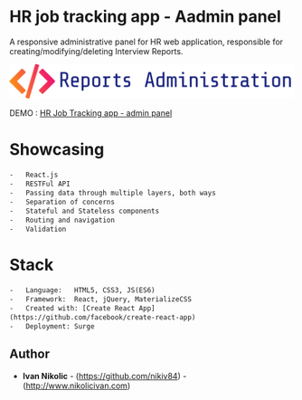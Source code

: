 # HR job tracking app - Aadmin panel

A responsive administrative panel for HR web application, responsible for creating/modifying/deleting Interview Reports.


![No more Tabs](/src/assets/img/logo_text.png)


DEMO : [HR Job Tracking app - admin panel](https://nikolicivan.com/HR-admin/) 


# Showcasing 

    -   React.js
    -   RESTFul API
    -   Passing data through multiple layers, both ways
	-   Separation of concerns
    -   Stateful and Stateless components
    -   Routing and navigation
    -   Validation

# Stack

    -   Language:   HTML5, CSS3, JS(ES6)
    -   Framework:  React, jQuery, MaterializeCSS
    -   Created with: [Create React App](https://github.com/facebook/create-react-app)
    -   Deployment: Surge

## Author

* **Ivan Nikolic** - (https://github.com/nikiv84) - (http://www.nikolicivan.com)
